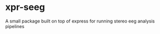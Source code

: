xpr-seeg
========

A small package built on top of express for running stereo eeg analysis pipelines
